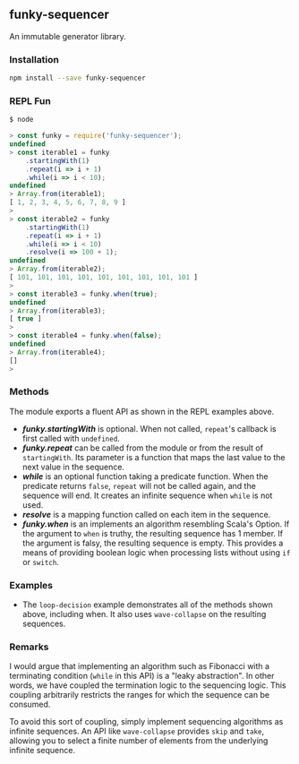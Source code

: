## funky-sequencer

An immutable generator library.

### Installation

```bash
npm install --save funky-sequencer
```

### REPL Fun

```javascript 1.6
$ node

> const funky = require('funky-sequencer');
undefined
> const iterable1 = funky
    .startingWith(1)
    .repeat(i => i + 1)
    .while(i => i < 10);
undefined
> Array.from(iterable1);
[ 1, 2, 3, 4, 5, 6, 7, 8, 9 ]
>
> const iterable2 = funky
    .startingWith(1)
    .repeat(i => i + 1)
    .while(i => i < 10)
    .resolve(i => 100 + 1);
undefined
> Array.from(iterable2);
[ 101, 101, 101, 101, 101, 101, 101, 101, 101 ]
>
> const iterable3 = funky.when(true);
undefined
> Array.from(iterable3);
[ true ]
>
> const iterable4 = funky.when(false);
undefined
> Array.from(iterable4);
[]
> 
```

### Methods

The module exports a fluent API as shown in the REPL
examples above.

* **_funky.startingWith_** is optional. When not called,
`repeat`'s callback is first called with `undefined`.
* _**funky.repeat**_ can be called from the module or
from the result of `startingWith`. Its parameter is a function
that maps the last value to the next value in the sequence.
* **_while_** is an optional function taking a predicate
function. When the predicate returns `false`, `repeat` will
not be called again, and the sequence will end. It creates
an infinite sequence when `while` is not used.
* _**resolve**_ is a mapping function called on each item
in the sequence.
* _**funky.when**_ is an implements an algorithm resembling Scala's
Option. If the argument to `when` is truthy, the resulting sequence has
1 member. If the argument is falsy, the resulting sequence is empty.
This provides a means of providing boolean logic when processing
lists without using `if` or `switch`.

### Examples
* The `loop-decision` example demonstrates all of the methods
shown above, including when. It also uses `wave-collapse` on
the resulting sequences.

### Remarks

I would argue that implementing an algorithm such as Fibonacci
with a terminating condition (`while` in this API) is a "leaky
abstraction". In other words, we have coupled the termination
logic to the sequencing logic. This coupling arbitrarily
restricts the ranges for which the sequence can be consumed.

To avoid this sort of coupling, simply implement sequencing
algorithms as infinite sequences. An API like `wave-collapse`
provides `skip` and `take`, allowing you to select a finite
number of elements from the underlying infinite sequence.
